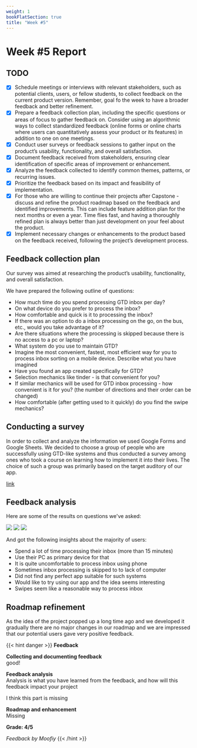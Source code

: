 ```yaml
---
weight: 1
bookFlatSection: true
title: "Week #5"
---
```


# Week #5 Report

## TODO

- [x] Schedule meetings or interviews with relevant stakeholders, such as
  potential clients, users, or fellow students, to collect feedback on the
  current product version. Remember, goal fo the week to have a broader feedback
  and better refinement.
- [x] Prepare a feedback collection plan, including the specific questions or
  areas of focus to gather feedback on. Consider using an algorithmic ways to
  collect standardized feedback (online forms or online charts where users can
  quantitatively assess your product or its features) in addition to one on one
  meetings.
- [x] Conduct user surveys or feedback sessions to gather input on the product’s
  usability, functionality, and overall satisfaction.
- [x] Document feedback received from stakeholders, ensuring clear
  identification of specific areas of improvement or enhancement.
- [x] Analyze the feedback collected to identify common themes, patterns, or
  recurring issues.
- [x] Prioritize the feedback based on its impact and feasibility of
  implementation.
- [x] For those who are willing to continue their projects after Capstone -
  discuss and refine the product roadmap based on the feedback and identified
  improvements. This can include feature addition plan for the next months or
  even a year. Time flies fast, and having a thoroughly refined plan is always
  better than just development on your feel about the product.
- [x] Implement necessary changes or enhancements to the product based on the
  feedback received, following the project’s development process.

## Feedback collection plan

Our survey was aimed at researching the product’s usability, functionality, and overall satisfaction. 

We have prepared the following outline of questions:
- How much time do you spend processing GTD inbox per day?
- On what device do you prefer to process the inbox?
- How comfortable and quick is it to processing the inbox?
- If there was an option to do a inbox processing on the go, on the bus, etc., would you take advantage of it?
- Are there situations where the processing is skipped because there is no access to a pc or laptop?
- What system do you use to maintain GTD?
- Imagine the most convenient, fastest, most efficient way for you to process inbox sorting on a mobile device.
Describe what you have imagined
- Have you found an app created specifically for GTD?
- Selection mechanics like tinder - is that convenient for you?
- If similar mechanics will be used for GTD inbox processing - how convenient is it for you? (the number of directions and their order can be changed)
- How comfortable (after getting used to it quickly) do you find the swipe mechanics?

## Conducting a survey

In order to collect and analyze the information we used Google Forms and Google
Sheets. We decided to choose a group of people who are successfully using
GTD-like systems and thus conducted a survey among ones who took a course on
learning how to implement it into their lives. The choice of such a group was
primarily based on the target auditory of our app.

[link](https://docs.google.com/forms/d/1b301NqyTK-jyv0uHo29VG8FnsMpX95kqWsga2yRFubQ/edit#responses)

## Feedback analysis

Here are some of the results on questions we've asked:

![](/JustOrgYou/week5/d1.png)
![](/JustOrgYou/week5/d2.png)
![](/JustOrgYou/week5/d3.png)

And got the following insights about the majority of users:
- Spend a lot of time processing their inbox (more than 15 minutes)
- Use their PC as primary device for that
- It is quite uncomfortable to process inbox using phone
- Sometimes inbox processing is skipped to to lack of computer
- Did not find any perfect app suitable for such systems
- Would like to try using our app and the idea seems interesting
- Swipes seem like a reasonable way to process inbox

## Roadmap refinement

As the idea of the project popped up a long time ago and we developed it
gradually there are no major changes in our roadmap and we are impressed that
our potential users gave very positive feedback.



{{< hint danger >}}
**Feedback**

**Collecting and documenting feedback**<br>
good!


**Feedback analysis**<br>
Analysis is what you have learned from the feedback, and how will this feedback impact your project

I think this part is missing

**Roadmap and enhancement**<br>
Missing 


**Grade: 4/5**


_Feedback by Moofiy_
{{< /hint >}}